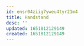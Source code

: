 ```yaml
---
id: ensr04ziig7yweu4tyr21m4
title: Handstand
desc: ''
updated: 1651812129149
created: 1651812129149
---
```


